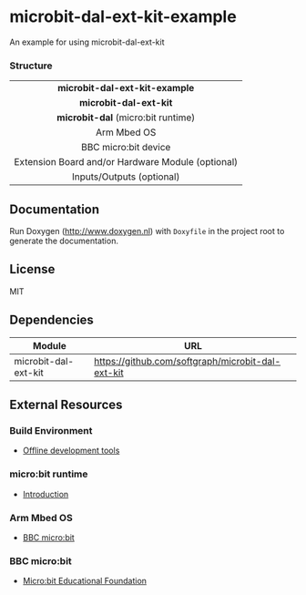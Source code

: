 
# microbit-dal-ext-kit-example

An example for using microbit-dal-ext-kit

### Structure

<table>
<tr><td align="center"><b>microbit-dal-ext-kit-example</b></td></tr>
<tr><td align="center"><b>microbit-dal-ext-kit</b></td></tr>
<tr><td align="center"><b>microbit-dal</b> (micro:bit runtime)</td></tr>
<tr><td align="center">Arm Mbed OS</td></tr>
<tr><td align="center" >BBC micro:bit device</td></tr>
<tr><td align="center">Extension Board and/or Hardware Module (optional)</td></tr>
<tr><td align="center">Inputs/Outputs (optional)</td></tr>
</table>

## Documentation

Run Doxygen (http://www.doxygen.nl) with `Doxyfile` in the project root to generate the documentation.

## License

MIT

## Dependencies

Module               | URL
-------------------- | ---
microbit-dal-ext-kit | https://github.com/softgraph/microbit-dal-ext-kit

## External Resources

### Build Environment

+ [Offline development tools](https://lancaster-university.github.io/microbit-docs/offline-toolchains/)

### micro:bit runtime

+ [Introduction](https://lancaster-university.github.io/microbit-docs/)

### Arm Mbed OS

+ [BBC micro:bit](https://os.mbed.com/platforms/Microbit/)

### BBC micro:bit

+ [Micro:bit Educational Foundation](https://microbit.org)
